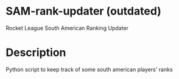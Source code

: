 # SAM-rank-updater (outdated)
Rocket League South American Ranking Updater

# Description
Python script to keep track of some south american players' ranks

